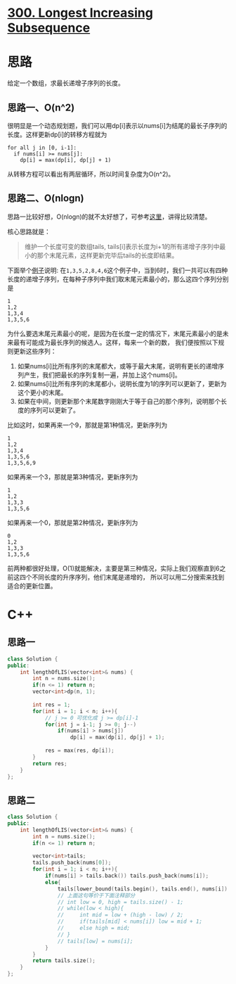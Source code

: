 # [300. Longest Increasing Subsequence](https://leetcode.com/problems/longest-increasing-subsequence/)
# 思路
给定一个数组，求最长递增子序列的长度。

## 思路一、O(n^2)
很明显是一个动态规划题，我们可以用dp[i]表示以nums[i]为结尾的最长子序列的长度。这样更新dp[i]的转移方程就为
```
for all j in [0, i-1]:
  if nums[i] >= nums[j]:
    dp[i] = max(dp[i], dp[j] + 1)
```
从转移方程可以看出有两层循环，所以时间复杂度为O(n^2)。

## 思路二、O(nlogn)
思路一比较好想，O(nlogn)的就不太好想了，可参考[这里](https://segmentfault.com/a/1190000003819886)，讲得比较清楚。

核心思路就是：
> 维护一个长度可变的数组tails, tails[i]表示长度为i+1的所有递增子序列中最小的那个末尾元素，这样更新完毕后tails的长度即结果。

下面举个[例子](https://segmentfault.com/a/1190000003819886)说明: 
在`1,3,5,2,8,4,6`这个例子中，当到6时，我们一共可以有四种长度的递增子序列，在每种子序列中我们取末尾元素最小的，那么这四个序列分别是
```
1
1,2
1,3,4
1,3,5,6
```
为什么要选末尾元素最小的呢，是因为在长度一定的情况下，末尾元素最小的是未来最有可能成为最长序列的候选人。这样，每来一个新的数，
我们便按照以下规则更新这些序列：
1. 如果nums[i]比所有序列的末尾都大，或等于最大末尾，说明有更长的递增序列产生，我们把最长的序列复制一遍，并加上这个nums[i]。
2. 如果nums[i]比所有序列的末尾都小，说明长度为1的序列可以更新了，更新为这个更小的末尾。
3. 如果在中间，则更新那个末尾数字刚刚大于等于自己的那个序列，说明那个长度的序列可以更新了。

比如这时，如果再来一个9，那就是第1种情况，更新序列为
```
1
1,2
1,3,4
1,3,5,6
1,3,5,6,9
```

如果再来一个3，那就是第3种情况，更新序列为
```
1
1,2
1,3,3
1,3,5,6
```
如果再来一个0，那就是第2种情况，更新序列为
```
0
1,2
1,3,3
1,3,5,6
```

前两种都很好处理，O(1)就能解决，主要是第三种情况，实际上我们观察直到6之前这四个不同长度的升序序列，他们末尾是递增的，
所以可以用二分搜索来找到适合的更新位置。


# C++
## 思路一
``` C++
class Solution {
public:
    int lengthOfLIS(vector<int>& nums) {
        int n = nums.size();
        if(n <= 1) return n;
        vector<int>dp(n, 1);
        
        int res = 1;
        for(int i = 1; i < n; i++){
            // j >= 0 可优化成 j >= dp[i]-1
            for(int j = i-1; j >= 0; j--)
                if(nums[i] > nums[j])
                    dp[i] = max(dp[i], dp[j] + 1);
            
            res = max(res, dp[i]);
        }
        return res;
    }
};
```

## 思路二
``` C++
class Solution {
public:
    int lengthOfLIS(vector<int>& nums) {
        int n = nums.size();
        if(n <= 1) return n;
        
        vector<int>tails;
        tails.push_back(nums[0]);
        for(int i = 1; i < n; i++){
            if(nums[i] > tails.back()) tails.push_back(nums[i]);
            else{
                tails[lower_bound(tails.begin(), tails.end(), nums[i]) - tails.begin()] = nums[i];
                // 上面这句等价于下面注释部分
                // int low = 0, high = tails.size() - 1;
                // while(low < high){
                //     int mid = low + (high - low) / 2;
                //     if(tails[mid] < nums[i]) low = mid + 1;
                //     else high = mid;
                // }
                // tails[low] = nums[i];
            }
        }
        return tails.size();
    }
};
```
